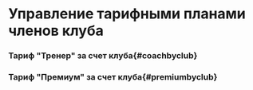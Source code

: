 # Управление тарифными планами членов клуба

### Тариф "Тренер" за счет клуба{#coachbyclub}

### Тариф "Премиум" за счет клуба{#premiumbyclub} 



